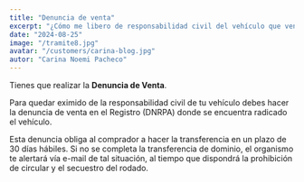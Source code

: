 ```yaml
---
title: "Denuncia de venta"
excerpt: "¿Cómo me libero de responsabilidad civil del vehículo que vendí?"
date: "2024-08-25"
image: "/tramite8.jpg"
avatar: "/customers/carina-blog.jpg"
autor: "Carina Noemi Pacheco"
---
```


Tienes que realizar la **Denuncia de Venta**.

Para quedar eximido de la responsabilidad civil de tu vehículo debes hacer la denuncia de venta en el Registro (DNRPA) donde se encuentra radicado el vehículo. 

Esta  denuncia obliga al comprador a hacer la transferencia en un plazo de 30 días hábiles. Si no se completa la transferencia de dominio, el organismo te alertará vía e-mail de tal situación, al tiempo que dispondrá la prohibición de circular y el secuestro del rodado.
